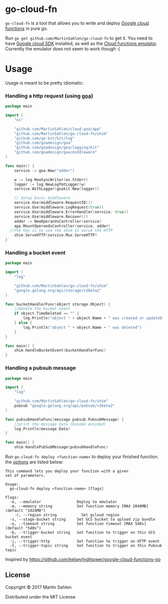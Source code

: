 # go-cloud-fn
`go-cloud-fn` is a tool that allows you to write and deploy [Google cloud functions](https://cloud.google.com/functions/) in pure go.

Run `go get github.com/MartinSahlen/go-cloud-fn` to get it.
You need to have [Google cloud SDK](https://cloud.google.com/sdk/downloads) installed, as well as
the [Cloud functions emulator](https://github.com/GoogleCloudPlatform/cloud-functions-emulator/).
Currently the emulator does not seem to work though :(

# Usage
Usage is meant to be pretty idiomatic:

### Handling a http request (using [goa](https://github.com/goadesign/goa))
```go
package main

import (
	"os"

	"github.com/MartinSahlen/cloud-goa/app"
	"github.com/MartinSahlen/go-cloud-fn/shim"
	"github.com/go-kit/kit/log"
	"github.com/goadesign/goa"
	"github.com/goadesign/goa/logging/kit"
	"github.com/goadesign/goa/middleware"
)

func main() {
	service := goa.New("adder")

	w := log.NewSyncWriter(os.Stderr)
	logger := log.NewLogfmtLogger(w)
	service.WithLogger(goakit.New(logger))

	// Setup basic middleware
	service.Use(middleware.RequestID())
	service.Use(middleware.LogRequest(true))
	service.Use(middleware.ErrorHandler(service, true))
	service.Use(middleware.Recover())
	adder := NewOperandsController(service)
	app.MountOperandsController(service, adder)
  //The key is to use the shim to serve the HTTP
	shim.ServeHTTP(service.Mux.ServeHTTP)
}
```

### Handling a bucket event
```go
package main

import (
	"log"

	"github.com/MartinSahlen/go-cloud-fn/shim"
	"google.golang.org/api/storage/v1beta2"
)

func bucketHandlerFunc(object storage.Object) {
	//Handle the bucket event
	if object.TimeDeleted == "" {
		log.Println("object " + object.Name + " was created or updated")
	} else {
		log.Println("object " + object.Name + " was deleted")
	}
}

func main() {
	shim.HandleBucketEvent(bucketHandlerFunc)
}
```

### Handling a pubsub message
```go
package main

import (
	"log"

	"github.com/MartinSahlen/go-cloud-fn/shim"
	pubsub "google.golang.org/api/pubsub/v1beta2"
)

func pubsubHandleFunc(message pubsub.PubsubMessage) {
	//print the message data (base64 encoded)
	log.Println(message.Data)
}

func main() {
	shim.HandlePubSubMessage(pubsubHandleFunc)
```


Run `go-cloud-fn deploy <function-name>` to deploy your finished function. the [options](https://cloud.google.com/sdk/gcloud/reference/beta/functions/deploy) are listed below:

```
This command lets you deploy your function with a given
set of parameters.

Usage:
  go-cloud-fn deploy <function-name> [flags]

Flags:
  -e, --emulator                Deploy to emulator
  -m, --memory string           Set function memory [MAX 2048MB] (default "1024MB")
	-r, --region string           Set gcloud region
  -s, --stage-bucket string     Set GCS bucket to upload zip bundle
  -o, --timeout string          Set function timeout [MAX 540s] (default "540s")
  -b, --trigger-bucket string   Set function to trigger on this GCS bucket event
  -j, --trigger-http            Set function to trigger on HTTP event
  -t, --trigger-topic string    Set function to trigger on this Pubsub topic
```

Inspired by https://github.com/kelseyhightower/google-cloud-functions-go

## License

Copyright © 2017 Martin Sahlen

Distributed under the MIT License
